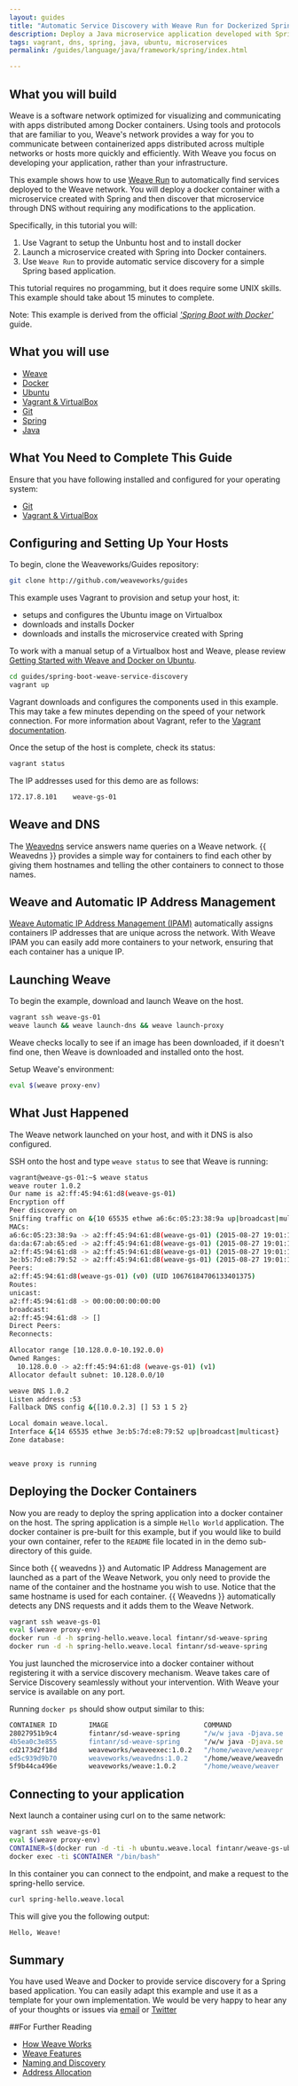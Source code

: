 ```yaml
---
layout: guides
title: "Automatic Service Discovery with Weave Run for Dockerized Spring Apps"
description: Deploy a Java microservice application developed with Spring to a Docker Container and then use Weave Run to automatically discover its service.
tags: vagrant, dns, spring, java, ubuntu, microservices
permalink: /guides/language/java/framework/spring/index.html

---
```



## What you will build ##

Weave is a software network optimized for visualizing and communicating with apps distributed among Docker containers. Using tools and protocols that are familiar to you, Weave's network provides a way for you to communicate between containerized apps distributed across multiple networks or hosts more quickly and efficiently. With Weave you focus on developing your application, rather than your infrastructure.

This example shows how to use [Weave Run](http://weave.works/run/index.html) to automatically find services deployed to the Weave network.  You will deploy a docker container with a microservice created with Spring  and then discover that microservice through DNS without requiring any modifications to the application.

Specifically, in this tutorial you will: 

1. Use Vagrant to setup the Unbuntu host and to install docker
1. Launch a microservice created with Spring into Docker containers.
2. Use `Weave Run` to provide automatic service discovery for a simple Spring based application. 

This tutorial requires no progamming, but it does require some UNIX skills. This example should take about 15 minutes to complete. 

Note: This example is derived from the official [_'Spring Boot with Docker'_](https://spring.io/guides/gs/spring-boot-docker/) guide.

## What you will use ##

* [Weave](http://weave.works)
* [Docker](http://docker.com)
* [Ubuntu](http://ubuntu.com)
* [Vagrant & VirtualBox](/guides/about/vagrant.html)
* [Git](http://git-scm.com/downloads)
* [Spring](http://spring.io)
* [Java](http://openjdk.java.net/)

## What You Need to Complete This Guide

Ensure that you have following installed and configured for your operating system:

* [Git](http://git-scm.com/downloads)
* [Vagrant & VirtualBox](http://weave.works/guides/about/vagrant.html)

## Configuring and Setting Up Your Hosts

To begin, clone the Weaveworks/Guides repository:

~~~bash
git clone http://github.com/weaveworks/guides
~~~

This example uses Vagrant to provision and setup your host, it:  

 * setups and configures the Ubuntu image on Virtualbox
 * downloads and installs Docker
 * downloads and installs the microservice created with Spring
 
 To work with a manual setup of a Virtualbox host and Weave, please review [Getting Started with Weave and Docker on Ubuntu](https://github.com/fintanr/weave-gs/blob/master/ubuntu-simple/README.md).

~~~bash
cd guides/spring-boot-weave-service-discovery
vagrant up
~~~

Vagrant downloads and configures the components used in this example. This may take a few minutes depending on the speed of your network connection. For more information about Vagrant, refer to the [Vagrant documentation](http://vagrantup.com).

Once the setup of the host is complete, check its status:

~~~bash
vagrant status
~~~

The IP addresses used for this demo are as follows:

~~~bash
172.17.8.101    weave-gs-01
~~~

## Weave and DNS

The [Weavedns](http://docs.weave.works/weave/latest_release/weavedns.html) service answers name queries on a Weave network. {{ Weavedns }} provides a simple way for containers to find each other by giving them hostnames and telling the other containers to connect to those names.

## Weave and Automatic IP Address Management

[Weave Automatic IP Address Management (IPAM)](http://docs.weave.works/weave/latest_release/ipam.html) automatically assigns containers IP addresses that are unique across the network. With Weave IPAM you can easily add more containers to your network, ensuring that each container has a unique IP.

## Launching Weave

To begin the example, download and launch Weave on the host.

~~~bash
vagrant ssh weave-gs-01
weave launch && weave launch-dns && weave launch-proxy
~~~

Weave checks locally to see if an image has been downloaded, if it doesn't find one, then Weave is downloaded and installed onto the host.

Setup Weave's environment: 

~~~bash
eval $(weave proxy-env)
~~~

## What Just Happened

The Weave network launched on your host, and with it DNS is also configured. 

SSH onto the host and type `weave status` to see that Weave is running:

~~~bash
vagrant@weave-gs-01:~$ weave status
weave router 1.0.2
Our name is a2:ff:45:94:61:d8(weave-gs-01)
Encryption off
Peer discovery on
Sniffing traffic on &{10 65535 ethwe a6:6c:05:23:38:9a up|broadcast|multicast}
MACs:
a6:6c:05:23:38:9a -> a2:ff:45:94:61:d8(weave-gs-01) (2015-08-27 19:01:10.339311994 +0000 UTC)
da:da:67:ab:65:ed -> a2:ff:45:94:61:d8(weave-gs-01) (2015-08-27 19:01:10.718857347 +0000 UTC)
a2:ff:45:94:61:d8 -> a2:ff:45:94:61:d8(weave-gs-01) (2015-08-27 19:01:10.974794319 +0000 UTC)
3e:b5:7d:e8:79:52 -> a2:ff:45:94:61:d8(weave-gs-01) (2015-08-27 19:01:19.953922745 +0000 UTC)
Peers:
a2:ff:45:94:61:d8(weave-gs-01) (v0) (UID 10676184706133401375)
Routes:
unicast:
a2:ff:45:94:61:d8 -> 00:00:00:00:00:00
broadcast:
a2:ff:45:94:61:d8 -> []
Direct Peers:
Reconnects:

Allocator range [10.128.0.0-10.192.0.0)
Owned Ranges:
  10.128.0.0 -> a2:ff:45:94:61:d8 (weave-gs-01) (v1)
Allocator default subnet: 10.128.0.0/10

weave DNS 1.0.2
Listen address :53
Fallback DNS config &{[10.0.2.3] [] 53 1 5 2}

Local domain weave.local.
Interface &{14 65535 ethwe 3e:b5:7d:e8:79:52 up|broadcast|multicast}
Zone database:


weave proxy is running

~~~

## Deploying the Docker Containers

Now you are ready to deploy the spring application into a docker container on the host. The spring application is a simple `Hello World`
application. The docker container is pre-built for this example, but if you would like to build your own container, refer to the `README` file located in  in the demo sub-directory of this guide. 

Since both {{ weavedns }} and Automatic IP Address Management are launched as a part of the Weave Network, you only need to provide
the name of the container and the hostname you wish to use. Notice that the same hostname is used for each container. {{ Weavedns }} automatically detects any DNS requests and it adds them to the Weave Network.

~~~bash
vagrant ssh weave-gs-01
eval $(weave proxy-env)
docker run -d -h spring-hello.weave.local fintanr/sd-weave-spring
docker run -d -h spring-hello.weave.local fintanr/sd-weave-spring
~~~

You just launched the microservice into a docker container without registering it with a service discovery mechanism. Weave takes care of Service Discovery seamlessly without your intervention.  With Weave your service is available on any port. 

Running `docker ps` should show output similar to this: 

~~~bash
CONTAINER ID        IMAGE                        COMMAND                CREATED             STATUS              PORTS                                            NAMES
28027951b9c4        fintanr/sd-weave-spring      "/w/w java -Djava.se   6 seconds ago       Up 5 seconds                                                         desperate_ritchie   
4b5ea0c3e855        fintanr/sd-weave-spring      "/w/w java -Djava.se   26 seconds ago      Up 25 seconds                                                        kickass_jones       
cd2173d2f18d        weaveworks/weaveexec:1.0.2   "/home/weave/weavepr   11 minutes ago      Up 11 minutes                                                        weaveproxy          
ed5c939d9b70        weaveworks/weavedns:1.0.2    "/home/weave/weavedn   11 minutes ago      Up 11 minutes       10.1.42.1:53->53/udp                             weavedns            
5f9b44ca496e        weaveworks/weave:1.0.2       "/home/weave/weaver    11 minutes ago      Up 11 minutes       0.0.0.0:6783->6783/tcp, 0.0.0.0:6783->6783/udp   weave               

~~~


## Connecting to your application

Next launch a container using curl on to the same network:

~~~bash
vagrant ssh weave-gs-01
eval $(weave proxy-env)
CONTAINER=$(docker run -d -ti -h ubuntu.weave.local fintanr/weave-gs-ubuntu-curl)
docker exec -ti $CONTAINER "/bin/bash"
~~~

In this container you can connect to the endpoint, and make a request to the spring-hello service.

~~~bash
curl spring-hello.weave.local
~~~

This will give you the following output:

~~~bash
Hello, Weave!
~~~

## Summary

You have used Weave and Docker to provide service discovery for a Spring based application. You can easily adapt this example and use it as a template for your own implementation. We would be very happy to hear any of your thoughts or issues via [email](mailto:help@weave.works) or [Twitter](https://twitter.com/weaveworks)


##For Further Reading
 * [How Weave Works](http://docs.weave.works/weave/latest_release/how-it-works.html)
 * [Weave Features](http://docs.weave.works/weave/latest_release/features.html)
 * [Naming and Discovery](http://docs.weave.works/weave/latest_release/features.html#naming-and-discovery)
 * [Address Allocation](http://docs.weave.works/weave/latest_release/features.html#addressing)
